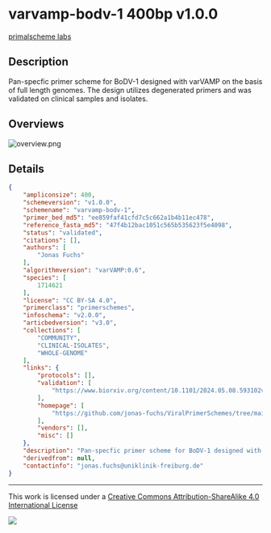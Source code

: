 # varvamp-bodv-1 400bp v1.0.0

[primalscheme labs](https://labs.primalscheme.com/detail/varvamp-bodv-1/400/v1.0.0)

## Description

Pan-specfic primer scheme for BoDV-1 designed with varVAMP on the basis of full length genomes. The design utilizes degenerated primers and was validated on clinical samples and isolates.

## Overviews

![overview.png](work/overview.png)

## Details

```json
{
    "ampliconsize": 400,
    "schemeversion": "v1.0.0",
    "schemename": "varvamp-bodv-1",
    "primer_bed_md5": "ee859faf41cfd7c5c662a1b4b11ec478",
    "reference_fasta_md5": "47f4b12bac1051c565b535623f5e4098",
    "status": "validated",
    "citations": [],
    "authors": [
        "Jonas Fuchs"
    ],
    "algorithmversion": "varVAMP:0.6",
    "species": [
        1714621
    ],
    "license": "CC BY-SA 4.0",
    "primerclass": "primerschemes",
    "infoschema": "v2.0.0",
    "articbedversion": "v3.0",
    "collections": [
        "COMMUNITY",
        "CLINICAL-ISOLATES",
        "WHOLE-GENOME"
    ],
    "links": {
        "protocols": [],
        "validation": [
            "https://www.biorxiv.org/content/10.1101/2024.05.08.593102v1.full"
        ],
        "homepage": [
            "https://github.com/jonas-fuchs/ViralPrimerSchemes/tree/main/varvamp_tiled/BoDV"
        ],
        "vendors": [],
        "misc": []
    },
    "description": "Pan-specfic primer scheme for BoDV-1 designed with varVAMP on the basis of full length genomes. The design utilizes degenerated primers and was validated on clinical samples and isolates.",
    "derivedfrom": null,
    "contactinfo": "jonas.fuchs@uniklinik-freiburg.de"
}
```



------------------------------------------------------------------------

This work is licensed under a [Creative Commons Attribution-ShareAlike 4.0 International License](http://creativecommons.org/licenses/by-sa/4.0/) 

![](https://i.creativecommons.org/l/by-sa/4.0/88x31.png)